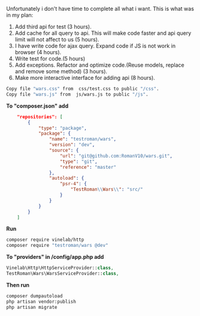 Unfortunately i don't have time to complete all what i want. This is what was in my plan:
1. Add third api for test (3 hours).
2. Add cache for all query to api. This will make code faster and api query limit will not affect to us (5 hours).
3. I have write code for ajax query. Expand code if JS is not work in browser (4 hours).
4. Write test for code.(5 hours)
5. Add exceptions. Refactor and optimize code.(Reuse models, replace and remove some method) (3 hours).
6. Make more interactive interface for adding api (8 hours).

```bash
Copy file "wars.css" from  css/test.css to public "/css". 
Copy file "wars.js" from  js/wars.js to public "/js". 
```
**To "composer.json" add**
```json
    "repositories": [
        {
            "type": "package",
            "package": {
                "name": "testroman/wars",
                "version": "dev",
                "source": {
                    "url": "git@github.com:RomanV10/wars.git",
                    "type": "git",
                    "reference": "master"
                },
                "autoload": {
                    "psr-4": {
                        "TestRoman\\Wars\\": "src/"
                    }
                }
            }
        }
    ]
```

**Run**
```bash
composer require vinelab/http
composer require "testroman/wars @dev"
 ```
**To "providers" in /config/app.php add**
```php
Vinelab\Http\HttpServiceProvider::class,
TestRoman\Wars\WarsServiceProvider::class,
```

**Then run**
```bash
composer dumpautoload
php artisan vendor:publish
php artisan migrate
```

